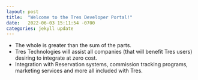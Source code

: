 ```yaml
---
layout: post
title:  "Welcome to the Tres Developer Portal!"
date:   2022-06-03 15:11:54 -0700
categories: jekyll update
---
```


* The whole is greater than the sum of the parts.
* Tres Technologies will assist all companies (that will benefit Tres users) desiring to integrate at zero cost.
* Integration with Reservation systems, commission tracking programs, marketing services and more all included with Tres.
